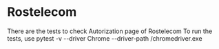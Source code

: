 # Rostelecom

There are the tests to check Autorization page of Rostelecom
To run the tests, use pytest -v --driver Chrome --driver-path /chromedriver.exe
